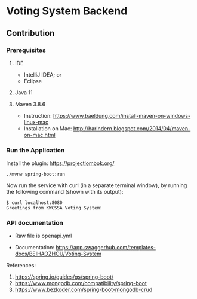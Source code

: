 # Voting System Backend

## Contribution

### Prerequisites

1. IDE
   - IntelliJ IDEA; or
   - Eclipse

2. Java 11

3. Maven 3.8.6
   - Instruction: https://www.baeldung.com/install-maven-on-windows-linux-mac
   - Installation on Mac: http://harindern.blogspot.com/2014/04/maven-on-mac.html

### Run the Application

Install the plugin: https://projectlombok.org/

```
./mvnw spring-boot:run
```

Now run the service with curl (in a separate terminal window), by running the following command (shown with its output):
```
$ curl localhost:8080
Greetings from KWCSSA Voting System!
```

### API documentation
- Raw file is openapi.yml

- Documentation: https://app.swaggerhub.com/templates-docs/BEIHAOZHOU/Voting-System

References:
1. https://spring.io/guides/gs/spring-boot/
2. https://www.mongodb.com/compatibility/spring-boot
3. https://www.bezkoder.com/spring-boot-mongodb-crud
